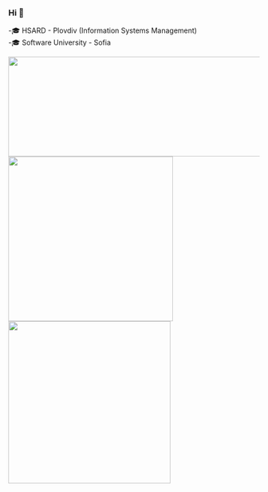 ### Hi 👋
-🎓 HSARD - Plovdiv (Information Systems Management)                                                                                                 
-🎓 Software University - Sofia
<!--
**I-Zafirov/I-Zafirov** is a ✨ _special_ ✨ repository because its `README.md` (this file) appears on your GitHub profile.

Here are some ideas to get you started:

- 🔭 I’m currently working on ...
- 🌱 I’m currently learning ...
- 👯 I’m looking to collaborate on ...
- 🤔 I’m looking for help with ...
- 💬 Ask me about ...
- 📫 How to reach me: ...
- 😄 Pronouns: ...
- ⚡ Fun fact: ...
-->
<img src=https://user-images.githubusercontent.com/86560208/170949856-f0233030-78a8-4ca3-bfda-98413c0d2d68.gif width="715" height="200"/>
<img align="left" width="330" src="https://github-readme-stats.vercel.app/api?username=I-Zafirov&theme=github_dark" />
<img align="left" width="325" src="https://github-readme-stats.vercel.app/api/top-langs/?username=I-Zafirov&layout=compact&theme=github_dark" />

